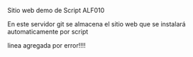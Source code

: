 Sitio web demo de Script ALF010

En este servidor git se almacena el sitio web que se instalará automaticamente por script



linea agregada por error!!!!
